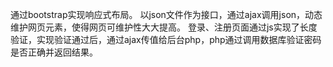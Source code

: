 通过bootstrap实现响应式布局。
以json文件作为接口，通过ajax调用json，动态维护网页元素，使得网页可维护性大大提高。
登录、注册页面通过js实现了长度验证，实现验证通过后，通过ajax传值给后台php，php通过调用数据库验证密码是否正确并返回结果。
